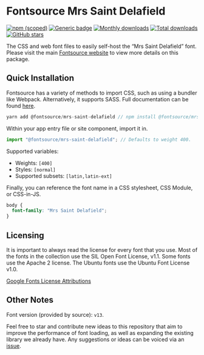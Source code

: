 # Fontsource Mrs Saint Delafield

[![npm (scoped)](https://img.shields.io/npm/v/@fontsource/mrs-saint-delafield?color=brightgreen)](https://www.npmjs.com/package/@fontsource/mrs-saint-delafield) [![Generic badge](https://img.shields.io/badge/fontsource-passing-brightgreen)](https://github.com/fontsource/fontsource) [![Monthly downloads](https://badgen.net/npm/dm/@fontsource/mrs-saint-delafield)](https://github.com/fontsource/fontsource) [![Total downloads](https://badgen.net/npm/dt/@fontsource/mrs-saint-delafield)](https://github.com/fontsource/fontsource) [![GitHub stars](https://img.shields.io/github/stars/fontsource/fontsource.svg?style=social&label=Star)](https://github.com/fontsource/fontsource/stargazers)

The CSS and web font files to easily self-host the “Mrs Saint Delafield” font. Please visit the main [Fontsource website](https://fontsource.org/fonts/mrs-saint-delafield) to view more details on this package.

## Quick Installation

Fontsource has a variety of methods to import CSS, such as using a bundler like Webpack. Alternatively, it supports SASS. Full documentation can be found [here](https://fontsource.org/docs/introduction).

```javascript
yarn add @fontsource/mrs-saint-delafield // npm install @fontsource/mrs-saint-delafield
```

Within your app entry file or site component, import it in.

```javascript
import "@fontsource/mrs-saint-delafield"; // Defaults to weight 400.
```

Supported variables:

- Weights: `[400]`
- Styles: `[normal]`
- Supported subsets: `[latin,latin-ext]`

Finally, you can reference the font name in a CSS stylesheet, CSS Module, or CSS-in-JS.

```css
body {
  font-family: "Mrs Saint Delafield";
}
```



## Licensing

It is important to always read the license for every font that you use.
Most of the fonts in the collection use the SIL Open Font License, v1.1. Some fonts use the Apache 2 license. The Ubuntu fonts use the Ubuntu Font License v1.0.

[Google Fonts License Attributions](https://fonts.google.com/attribution)

## Other Notes

Font version (provided by source): `v13`.

Feel free to star and contribute new ideas to this repository that aim to improve the performance of font loading, as well as expanding the existing library we already have. Any suggestions or ideas can be voiced via an [issue](https://github.com/fontsource/fontsource/issues).
